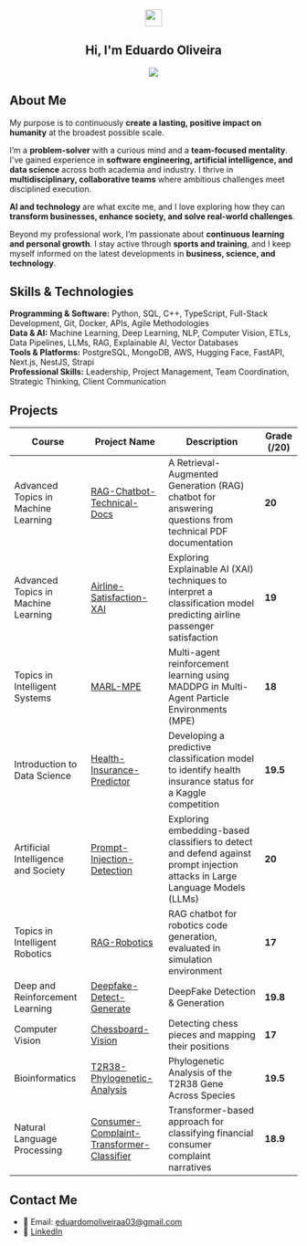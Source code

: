 <div align = "center">
<img href="center" src="https://raw.githubusercontent.com/MartinHeinz/MartinHeinz/master/wave.gif" width="30px">
<h2 align = "center" > Hi, I'm Eduardo Oliveira </h2>
  <img src="https://komarev.com/ghpvc/?username=eduardooliveiraps&color=blue&style=for-the-badge"></img>
</div>


## About Me

My purpose is to continuously **create a lasting, positive impact on humanity** at the broadest possible scale.

I’m a **problem-solver** with a curious mind and a **team-focused mentality**. I've gained experience in **software engineering, artificial intelligence, and data science** across both academia and industry. I thrive in **multidisciplinary, collaborative teams** where ambitious challenges meet disciplined execution.

**AI and technology** are what excite me, and I love exploring how they can **transform businesses, enhance society, and solve real-world challenges**.

Beyond my professional work, I’m passionate about **continuous learning and personal growth**. I stay active through **sports and training**, and I keep myself informed on the latest developments in **business, science, and technology**.


## Skills & Technologies

**Programming & Software:** Python, SQL, C++, TypeScript, Full-Stack Development, Git, Docker, APIs, Agile Methodologies  
**Data & AI:** Machine Learning, Deep Learning, NLP, Computer Vision, ETLs, Data Pipelines, LLMs, RAG, Explainable AI, Vector Databases  
**Tools & Platforms:** PostgreSQL, MongoDB, AWS, Hugging Face, FastAPI, Next.js, NestJS, Strapi  
**Professional Skills:** Leadership, Project Management, Team Coordination, Strategic Thinking, Client Communication  

## Projects

<p align="center">

| **Course**                          | **Project Name**                          | **Description**                                                                                   | **Grade (/20)** |
|-------------------------------------|-------------------------------------------|---------------------------------------------------------------------------------------------------|-----------------|
| Advanced Topics in Machine Learning | [RAG-Chatbot-Technical-Docs](https://github.com/eduardooliveiraps/RAG-Chatbot-Technical-Docs) | A Retrieval-Augmented Generation (RAG) chatbot for answering questions from technical PDF documentation | **20** |
| Advanced Topics in Machine Learning | [Airline-Satisfaction-XAI](https://github.com/eduardooliveiraps/Airline-Satisfaction-XAI) | Exploring Explainable AI (XAI) techniques to interpret a classification model predicting airline passenger satisfaction | **19** |
| Topics in Intelligent Systems       | [MARL-MPE](https://github.com/eduardooliveiraps/MARL-MPE) | Multi-agent reinforcement learning using MADDPG in Multi-Agent Particle Environments (MPE) | **18** | 
| Introduction to Data Science        | [Health-Insurance-Predictor](https://github.com/eduardooliveiraps/HealthInsurancePredictor) | Developing a predictive classification model to identify health insurance status for a Kaggle competition | **19.5** |
| Artificial Intelligence and Society | [Prompt-Injection-Detection](https://github.com/eduardooliveiraps/prompt-injection-detection) | Exploring embedding-based classifiers to detect and defend against prompt injection attacks in Large Language Models (LLMs) | **20** |
| Topics in Intelligent Robotics | [RAG-Robotics](https://github.com/eduardooliveiraps/rag-robotics) | RAG chatbot for robotics code generation, evaluated in simulation environment | **17** |
| Deep and Reinforcement Learning | [Deepfake-Detect-Generate](https://github.com/eduardooliveiraps/deepfake-detect-generate) | DeepFake Detection & Generation | **19.8** |
| Computer Vision | [Chessboard-Vision](https://github.com/eduardooliveiraps/chessboard-vision) | Detecting chess pieces and mapping their positions | **17** |
| Bioinformatics | [T2R38-Phylogenetic-Analysis](https://github.com/eduardooliveiraps/T2R38-Phylogenetic-Analysis) | Phylogenetic Analysis of the T2R38 Gene Across Species | **19.5** |
| Natural Language Processing | [Consumer-Complaint-Transformer-Classifier](https://github.com/eduardooliveiraps/consumer-complaint-transformer-classifier) | Transformer-based approach for classifying financial consumer complaint narratives | **18.9** |
</p>






## Contact Me

- 📧 Email: eduardomoliveiraa03@gmail.com
- 🔗 [LinkedIn](https://www.linkedin.com/in/eduardo-martins-oliveira/)  

